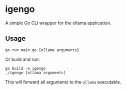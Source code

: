 # igengo

A simple Go CLI wrapper for the ollama application.

## Usage

```
go run main.go [ollama arguments]
```

Or build and run:

```
go build -o igengo
./igengo [ollama arguments]
```

This will forward all arguments to the `ollama` executable.
